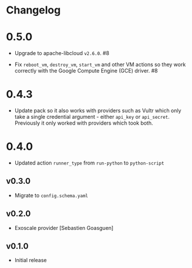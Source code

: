 # Changelog

# 0.5.0

- Upgrade to apache-libcloud ``v2.6.0``. #8

- Fix ``reboot_vm``, ``destroy_vm``, ``start_vm`` and other VM actions so they work correctly with
  the Google Compute Engine (GCE) driver. #8

# 0.4.3

- Update pack so it also works with providers such as Vultr which only take a single credential
  argument - either ``api_key`` or ``api_secret``. Previously it only worked with providers which
  took both.

# 0.4.0

- Updated action `runner_type` from `run-python` to `python-script`

## v0.3.0

* Migrate to `config.schema.yaml`

## v0.2.0

* Exoscale provider
  [Sebastien Goasguen]

## v0.1.0

* Initial release
